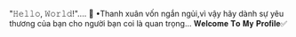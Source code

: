 "𝙷𝚎𝚕𝚕𝚘, 𝚆𝚘𝚛𝚕𝚍!".... 🍁
•Thanh xuân vốn ngắn ngủi,vì vậy hãy dành sự yêu thương của bạn cho người bạn coi là quan trọng...
𝐖𝐞𝐥𝐜𝐨𝐦𝐞 𝐓𝐨 𝐌𝐲 𝐏𝐫𝐨𝐟𝐢𝐥𝐞✅
